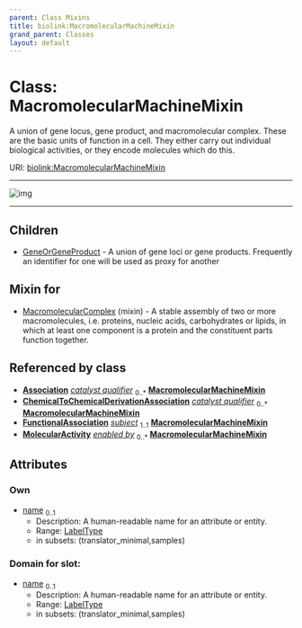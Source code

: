 ```yaml
---
parent: Class Mixins
title: biolink:MacromolecularMachineMixin
grand_parent: Classes
layout: default
---
```


# Class: MacromolecularMachineMixin


A union of gene locus, gene product, and macromolecular complex. These are the basic units of function in a cell. They either carry out individual biological activities, or they encode molecules which do this.

URI: [biolink:MacromolecularMachineMixin](https://w3id.org/biolink/MacromolecularMachineMixin)


---

![img](https://yuml.me/diagram/nofunky;dir:TB/class/[MolecularActivity],[ChemicalToChemicalDerivationAssociation]++-%20catalyst%20qualifier(i)%200..%2A%3E[MacromolecularMachineMixin%7Cname:symbol_type%20%3F],[ChemicalToChemicalDerivationAssociation]++-%20catalyst%20qualifier%200..%2A%3E[MacromolecularMachineMixin],[FunctionalAssociation]++-%20subject%201..1%3E[MacromolecularMachineMixin],[MolecularActivity]++-%20enabled%20by%200..%2A%3E[MacromolecularMachineMixin],[MacromolecularComplex]uses%20-.-%3E[MacromolecularMachineMixin],[MacromolecularMachineMixin]%5E-[GeneOrGeneProduct],[MacromolecularComplex],[GeneOrGeneProduct],[FunctionalAssociation],[ChemicalToChemicalDerivationAssociation],[Association])

---


## Children

 * [GeneOrGeneProduct](GeneOrGeneProduct.md) - A union of gene loci or gene products. Frequently an identifier for one will be used as proxy for another

## Mixin for

 * [MacromolecularComplex](MacromolecularComplex.md) (mixin)  - A stable assembly of two or more macromolecules, i.e. proteins, nucleic acids, carbohydrates or lipids, in which at least one component is a protein and the constituent parts function together.

## Referenced by class

 *  **[Association](Association.md)** *[catalyst qualifier](catalyst_qualifier.md)*  <sub>0..\*</sub>  **[MacromolecularMachineMixin](MacromolecularMachineMixin.md)**
 *  **[ChemicalToChemicalDerivationAssociation](ChemicalToChemicalDerivationAssociation.md)** *[catalyst qualifier](catalyst_qualifier.md)*  <sub>0..\*</sub>  **[MacromolecularMachineMixin](MacromolecularMachineMixin.md)**
 *  **[FunctionalAssociation](FunctionalAssociation.md)** *[subject](subject.md)*  <sub>1..1</sub>  **[MacromolecularMachineMixin](MacromolecularMachineMixin.md)**
 *  **[MolecularActivity](MolecularActivity.md)** *[enabled by](enabled_by.md)*  <sub>0..\*</sub>  **[MacromolecularMachineMixin](MacromolecularMachineMixin.md)**

## Attributes


### Own

 * [name](name.md)  <sub>0..1</sub>
     * Description: A human-readable name for an attribute or entity.
     * Range: [LabelType](types/LabelType.md)
     * in subsets: (translator_minimal,samples)

### Domain for slot:

 * [name](name.md)  <sub>0..1</sub>
     * Description: A human-readable name for an attribute or entity.
     * Range: [LabelType](types/LabelType.md)
     * in subsets: (translator_minimal,samples)
